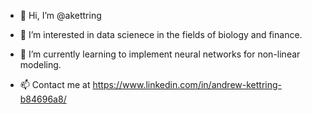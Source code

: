 - 👋 Hi, I’m @akettring

- 👀 I’m interested in data scienece in the fields of biology and finance.

- 🌱 I’m currently learning to implement neural networks for non-linear modeling.

- 📫 Contact me at https://www.linkedin.com/in/andrew-kettring-b84696a8/

<!---
akettring/akettring is a ✨ special ✨ repository because its `README.md` (this file) appears on your GitHub profile.
You can click the Preview link to take a look at your changes.
--->
